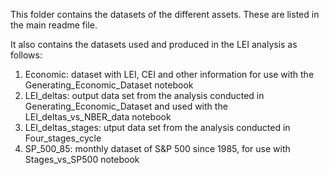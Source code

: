 This folder contains the datasets of the different assets. These are listed in the main readme file. 

It also contains the datasets used and produced in the LEI analysis as follows: 
1. Economic: dataset with LEI, CEI and other information for use with the Generating_Economic_Dataset notebook
2. LEI_deltas: output data set from the analysis conducted in Generating_Economic_Dataset and used with the LEI_deltas_vs_NBER_data notebook
3. LEI_deltas_stages: utput data set from the analysis conducted in Four_stages_cycle
4. SP_500_85: monthly dataset of S&P 500 since 1985, for use with Stages_vs_SP500 notebook
